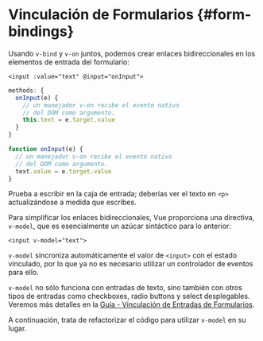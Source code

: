 # Vinculación de Formularios {#form-bindings}

Usando `v-bind` y `v-on` juntos, podemos crear enlaces bidireccionales en los elementos de entrada del formulario:

```vue-html
<input :value="text" @input="onInput">
```

<div class="options-api">

```js
methods: {
  onInput(e) {
    // un manejador v-on recibe el evento nativo
    // del DOM como argumento.
    this.text = e.target.value
  }
}
```

</div>

<div class="composition-api">

```js
function onInput(e) {
  // un manejador v-on recibe el evento nativo
  // del DOM como argumento.
  text.value = e.target.value
}
```

</div>

Prueba a escribir en la caja de entrada; deberías ver el texto en `<p>` actualizándose a medida que escribes.

Para simplificar los enlaces bidireccionales, Vue proporciona una directiva, `v-model`, que es esencialmente un azúcar sintáctico para lo anterior:

```vue-html
<input v-model="text">
```

`v-model` sincroniza automáticamente el valor de `<input>` con el estado vinculado, por lo que ya no es necesario utilizar un controlador de eventos para ello.

`v-model` no sólo funciona con entradas de texto, sino también con otros tipos de entradas como checkboxes, radio buttons y select desplegables. Veremos más detalles en la <a target="_blank" href="/guide/essentials/forms.html">Guía - Vinculación de Entradas de Formularios</a>.

A continuación, trata de refactorizar el código para utilizar `v-model` en su lugar.
